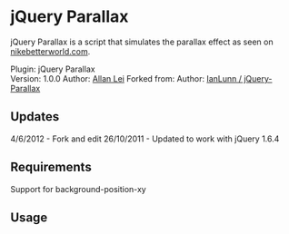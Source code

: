 jQuery Parallax
===============

jQuery Parallax is a script that simulates the parallax effect as seen on [nikebetterworld.com](http://www.nikebetterworld.com/).

Plugin: jQuery Parallax  
Version: 1.0.0
Author: [Allan Lei](https://github.com/allanlei/jQuery-Parallax)
Forked from: Author: [IanLunn / jQuery-Parallax](https://github.com/IanLunn/jQuery-Parallax)


Updates
-------
4/6/2012 - Fork and edit
26/10/2011 - Updated to work with jQuery 1.6.4

Requirements
------------
Support for background-position-xy

Usage
-----
